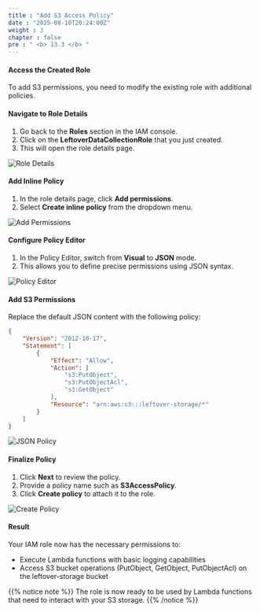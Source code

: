 ```yaml
---
title : "Add S3 Access Policy"
date : "2025-08-10T20:24:00Z"
weight : 3
chapter : false
pre : " <b> 13.3 </b> "
---
```


#### Access the Created Role

To add S3 permissions, you need to modify the existing role with additional policies.

#### Navigate to Role Details

1. Go back to the **Roles** section in the IAM console.
2. Click on the **LeftoverDataCollectionRole** that you just created.
3. This will open the role details page.

![Role Details](/images/13/13-7.png?featherlight=false&width=90pc)

#### Add Inline Policy

1. In the role details page, click **Add permissions**.
2. Select **Create inline policy** from the dropdown menu.

![Add Permissions](/images/13/13-8.png?featherlight=false&width=90pc)

#### Configure Policy Editor

1. In the Policy Editor, switch from **Visual** to **JSON** mode.
2. This allows you to define precise permissions using JSON syntax.

![Policy Editor](/images/13/13-9.png?featherlight=false&width=90pc)

#### Add S3 Permissions

Replace the default JSON content with the following policy:

```json
{
    "Version": "2012-10-17",
    "Statement": [
        {
            "Effect": "Allow",
            "Action": [
                "s3:PutObject",
                "s3:PutObjectAcl",
                "s3:GetObject"
            ],
            "Resource": "arn:aws:s3:::leftover-storage/*" 
        }
    ]
}
```

![JSON Policy](/images/13/13-10.png?featherlight=false&width=90pc)

#### Finalize Policy

1. Click **Next** to review the policy.
2. Provide a policy name such as **S3AccessPolicy**.
3. Click **Create policy** to attach it to the role.

![Create Policy](/images/13/13-11.png?featherlight=false&width=90pc)

#### Result

Your IAM role now has the necessary permissions to:
- Execute Lambda functions with basic logging capabilities
- Access S3 bucket operations (PutObject, GetObject, PutObjectAcl) on the leftover-storage bucket

{{% notice note %}}
The role is now ready to be used by Lambda functions that need to interact with your S3 storage.
{{% /notice %}}
